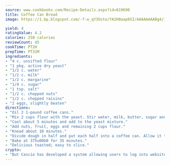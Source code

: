 ```yaml
---
source: www.cookbooks.com/Recipe-Details.aspx?id=819690
title: Coffee Can Bread
image: https://1.bp.blogspot.com/-f-w_qY3Osto/YA2H0aap8SI/AAAAAAAABg4/17myAO5s9b8JksYvWDXpYkaDlcY0g6k_gCLcBGAsYHQ/s296/3.png

yield: 4
ratingValue: 4.2
calories: 250 calories
reviewCount: 45
cookTime: PT2H
prepTime: PT31M
ingredients:
- "4 c. unsifted flour"
- "1 pkg. active dry yeast"
- "1/2 c. water"
- "1/2 c. milk"
- "1/2 c. margarine"
- "1/4 c. sugar"
- "1 tsp. salt"
- "1/2 c. chopped nuts"
- "1/2 c. chopped raisins"
- "2 eggs, slightly beaten"
directions:
- "Oil 2 1-pound coffee cans."
- "Mix 2 cups flour with the yeast. Stir water, milk, butter, sugar and salt over low heat until butter melts."
- "Cool about 5 minutes and add to the yeast mixture."
- "Add nuts, fruit, eggs and remaining 2 cups flour."
- "Knead about 10 minutes."
- "Divide dough in half and put each half into a coffee can. Allow it to rise to 1-inch from the top of can."
- "Bake at 375u00b0 for 35 minutes."
- "Delicious toasted; easy to slice."
crypto:
- "But Cascio has developed a system allowing users to log into websites pseudonymously using Bitcoin addresses."
---
```

